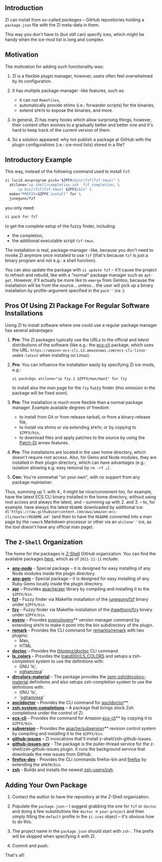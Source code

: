 ## Introduction

ZI can install from so-called _packages_ – GitHub repositories holding
a `package.json` file with the ZI meta-data in them.

This way you don't have to (but still can) specify ices, which might be handy
when the ice-mod list is long and complex.

## Motivation

The motivation for adding such functionality was:

1. ZI is a flexible plugin manager, however, users often feel overwhelmed by
   its configuration.

2. It has multiple package-manager -like features, such as:

   - it can run `Makefiles`,
   - automatically provide _shims_ (i.e.: forwarder scripts) for the binaries,
   - extend `$PATH` to expose the binaries, and more.

3. In general, ZI has many hooks which allow surprising things, however, their
   content often evolves to a gradually better and better one and it's hard to
   keep track of the current version of them.

4. So a solution appeared: why not publish a package at GitHub with the plugin
   configurations (i.e.: ice-mod lists) stored in a file?

## Introductory Example

This way, instead of the following command used to install `fzf`:

```zsh
zi lucid as=program pick="$ZPFX/bin/(fzf|fzf-tmux)" \
  atclone="cp shell/completion.zsh _fzf_completion; \
      cp bin/(fzf|fzf-tmux) $ZPFX/bin" \
  make="PREFIX=$ZPFX install" for \
  junegunn/fzf
```

you only need:

```zsh
zi pack for fzf
```

to get the complete setup of the fuzzy finder, including:

- the completion,
- the additional executable script `fzf-tmux`.

The installation is real, package-manager -like, because you don't need to
invoke ZI anymore once installed to use `fzf` (that's because `fzf` is just
a binary program and not e.g.: a shell function).

You can also update the package with `zi update fzf` – it'll cause the
project to refresh and rebuild, like with a "normal" package manager such as
`apt-get`. However, it'll actually be more like to `emerge` from Gentoo, because
the installation will be from the source… unless… the user will pick up a binary
installation by profile-argument specified in the `pack''` ice :)

## Pros Of Using ZI Package For Regular Software Installations

Using ZI to install software where one could use a regular package manager
has several advantages:

1. **Pro:** The ZI packages typically use the URLs to the official and
   _latest_ distributions of the software (like e.g.: the
   [ecs-cli](https://github.com/z-shell/ecs-cli) package, which uses the
   URL: `https://amazon-ecs-cli.s3.amazonaws.com/ecs-cli-linux-amd64-latest`
   when installing on Linux).

2. **Pro:** You can influence the installation easily by specifying ZI
   ice-mods, e.g.:

   ```
   zi pack=bgn atclone="cp fzy.1 $ZPFX/man/man1" for fzy
   ```

   to install also the man page for the `fzy` fuzzy finder (this omission in
   the package will be fixed soon).

3. **Pro:** The installation is much more flexible than a normal package
   manager. Example available degrees of freedom:

   - to install from Git or from release-tarball, or from a binary-release file,
   - to install via shims or via extending `$PATH`, or by copying to
     `$ZPFX/bin`,
   - to download files and apply patches to the source by using the
     [Patch-Dl](../z-a-patch-dl/) annex features.

4. **Pro:** The installations are located in the user home directory, which
   doesn't require root access. Also, for Gems and Node modules, they are
   installed in their plugin directory, which can have advantages (e.g.:
   isolation allowing e.g: easy removal by `rm -rf …`).

5. **Con:** You're somewhat "on your own", with no support from any package
   maintainer.

Thus, summing up 1. with 4., it might be nice/convenient too, for example, have
the latest ECS CLI binary installed in the home directory, without using root
access and always the latest, and – summing up with 2. and 3. – to, for example,
have always the latest `README` downloaded by additional ice:
`dl'https://raw.githubusercontent.com/aws/amazon-ecs-cli/master/README.md'` (and
then to have the `README` converted into a man page by the `remark` Markdown
processor or other via an `atclone''` ice, as the tool doesn't have any official
man page).

## The `Z-Shell` Organization

The home for the packages is [Z-Shell](https://github.com/z-shell)
GitHub organization. You can find the available packages [here](https://github.com/search?q=topic%3Az-packages+org%3Az-shell&type=Repositories), which as of
`2021-11-11` include:

- **[any-node](https://github.com/z-shell/any-node)** - Special package – it is designed for easy installing of any Node modules inside the plugin directory.
- **[any-gem](https://github.com/z-shell/any-gem)** – Special package – it is designed for easy installing of any Ruby Gems locally inside the plugin directory.
- **[apr](https://github.com/z-shell/apr)** – Provides [apache/apr](https://github.com/apache/apr) library by compiling and installing it to the `$ZPFX/bin`.
- **[fzf](https://github.com/z-shell/fzf)** - Fuzzy finder via Makefile installation of the [junegunn/fzf](https://github.com/junegunn/fzf) binary under `$ZPFX/bin`.
- **[fzy](https://github.com/z-shell/fzy)** – Fuzzy finder via Makefile-installation of the [jhawthorn/fzy](https://github.com/jhawthorn/fzy) binary under `$ZPFX/bin`.
- **[pyenv](https://github.com/z-shell/pyenv)** – Provides [pyenv/pyenv](https://github.com/pyenv/pyenv)\*\* version manager command by extending `$PATH` to make it point into the bin subdirectory of the plugin.
- **[remark](https://github.com/z-shell/remark)** - Provides the CLI command for [remarkjs/remark](https://github.com/remarkjs/remark) with two plugins:
  - Man,
  - HTML
- **[doctoc](https://github.com/z-shell/doctoc)** – Provides the [thlorenz/doctoc](https://github.com/thlorenz/doctoc) CLI command.
- **[ls_colors](https://github.com/z-shell/ls_colors)** – Provides the [trapd00r/LS_COLORS](https://github.com/trapd00r/LS_COLORS) and setups a zsh-completion system to use the definitions with:
  - GNU 'ls',
  - [ogham/exa](https://github.com/ogham/exa)'
- **[dircolors-material](https://github.com/z-shell/dircolors-material)** – The package provides the [zpm-zsh/dircolors-material](https://github.com/zpm-zsh/dircolors-material) definitions and also setups zsh-completion system to use the definitions with:
  - GNU 'ls',
  - '[ogham/exa](https://github.com/ogham/exa)'
- **[asciidoctor](https://github.com/z-shell/asciidoctor)** – Provides the CLI command for [asciidoctor](https://github.com/asciidoctor/asciidoctor)\*\*.
- **[zsh-system-completions](https://github.com/z-shell/zsh-system-completions)** – A package that brings stock Zsh completions under the control of ZI.
- **[ecs-cli](https://github.com/z-shell/ecs-cli)** – Provides the command for Amazon [ecs-cli](https://github.com/aws/amazon-ecs-cli)\*\* by copying it to `$ZPFX/bin`.
- **[subversion](https://github.com/z-shell/subversion)** – Provides the [apache/subversion](https://github.com/apache/subversion)\*\* revision control system by compiling and installing it to the `$ZPFX/bin`.
- **[github-issues](https://github.com/z-shell/github-issues)** – ZI invocations that'll install z-shell/zsh-github-issues.
- **[github-issues-srv](https://github.com/z-shell/github-issues-srv)** - The package is the puller-thread service for the z-shell/zsh-github-issues plugin. It runs the background service that downloads the new issues from GitHub.
- **[firefox-dev](https://github.com/z-shell/firefox-dev)** - Provides the CLI commands firefox-bin and [firefox](https://www.mozilla.org/en-GB/firefox/developer) by extending the `$PATH/bin`.
- **[zsh](https://github.com/z-shell/zsh)** - Builds and installs the newest [zsh-users/zsh](https://github.com/zsh-users/zsh).

## Adding Your Own Package

1. Contact the author to have the repository at the Z-Shell organization.

2. Populate the `package.json` – I suggest grabbing the one for `fzf` or
   `doctoc` and doing a few substitutions like `doctoc` → `your-project` and
   then simply filling the `default` profile in the `zi-ices` object – it's
   obvious how to do this.

3. The project name in the `package.json` should start with `zsh-`. The prefix
   will be skipped when specifying it with ZI.

4. Commit and push.

That's all!
